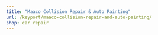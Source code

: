 ```yaml
---
title: "Maaco Collision Repair & Auto Painting"
url: /keyport/maaco-collision-repair-and-auto-painting/
shop: car repair
---
```

